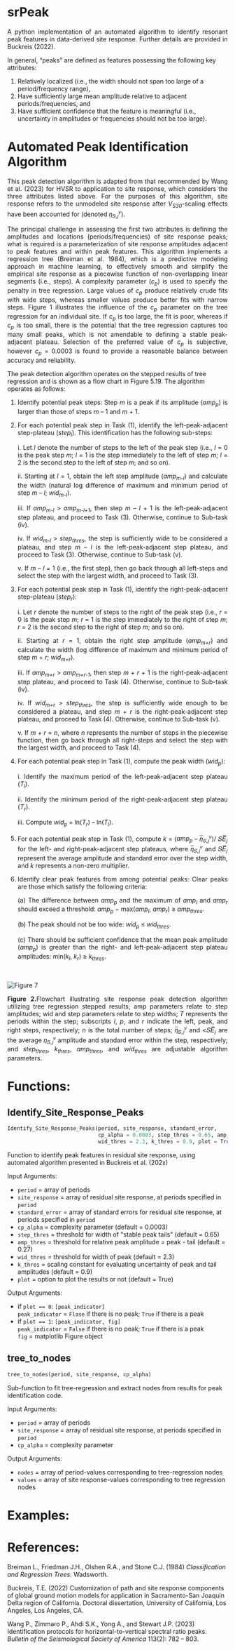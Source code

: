 # srPeak

<p align="justify">A python implementation of an automated algorithm to identify resonant peak features in data-derived site response. Further details are provided in Buckreis (2022).</p>

In general, “peaks” are defined as features possessing the following key attributes:
1. Relatively localized (i.e., the width should not span too large of a period/frequency range),
2. Have sufficiently large mean amplitude relative to adjacent periods/frequencies, and
3. Have sufficient confidence that the feature is meaningful (i.e., uncertainty in amplitudes or frequencies should not be too large).

# Automated Peak Identification Algorithm
   
<p align="justify">This peak detection algorithm is adapted from that recommended by Wang et al. (2023) for HVSR to application to site response, which considers the three attributes listed above. For the purposes of this algorithm, site response refers to the unmodeled site response after <i>V<sub>S30</sub></i>-scaling effects have been accounted for (denoted 𝜂<sub>𝑆,𝑗</sub><sup>𝑣</sup>).</p>

<p align="justify">The principal challenge in assessing the first two attributes is defining the amplitudes and locations (periods/frequencies) of site response peaks; what is required is a parameterization of site response amplitudes adjacent to peak features and within peak features. This algorithm implements a regression tree (Breiman et al. 1984), which is a predictive modeling approach in machine learning, to effectively smooth and simplify the empirical site response as a piecewise function of non-overlapping linear segments (i.e., steps). A complexity parameter (<i>c<sub>p</sub></i>) is used to specify the penalty in tree regression. Large values of <i>c<sub>p</sub></i> produce relatively crude fits with wide steps, whereas smaller values produce better fits with narrow steps. Figure 1 illustrates the influence of the <i>c<sub>p</sub></i> parameter on the tree regression for an individual site. If <i>c<sub>p</sub></i> is too large, the fit is poor, whereas if <i>c<sub>p</sub></i> is too small, there is the potential that the tree regression captures too many small peaks, which is not amendable to defining a stable peak-adjacent plateau. Selection of the preferred value of <i>c<sub>p</sub></i> is subjective, however <i>c<sub>p</sub></i> = 0.0003 is found to provide a reasonable balance between accuracy and reliability.</p>

The peak detection algorithm operates on the stepped results of tree regression and is shown as a flow chart in Figure 5.19. The algorithm operates as follows:
1. <p align="justify">Identify potential peak steps: Step <i>m</i> is a peak if its amplitude (<i>amp<sub>p</sub></i>) is larger than those of steps <i>m</i> – 1 and <i>m</i> + 1.</p>
2. <p align="justify">For each potential peak step in Task (1), identify the left-peak-adjacent step-plateau (<i>step<sub>l</sub></i>). This identification has the following sub-steps:</p>
   <p align="justify">i. Let <i>l</i> denote the number of steps to the left of the peak step (i.e., <i>l</i> = 0 is the peak step <i>m</i>; <i>l</i> = 1 is the step immediately to the left of step <i>m</i>; <i>l</i> = 2 is the second step to the left of step <i>m</i>; and so on).</p>
   <p align="justify">ii. Starting at <i>l</i> = 1, obtain the left step amplitude (<i>amp<sub>m-l</sub></i>) and calculate the width (natural log difference of maximum and minimum period of step <i>m</i> – <i>l</i>; <i>wid<sub>m-l</sub></i>).</p>
   <p align="justify">iii. If <i>amp<sub>m-l</sub></i> > <i>amp<sub>m-l+1</sub></i>, then step <i>m</i> – <i>l</i> + 1 is the left-peak-adjacent step plateau, and proceed to Task (3). Otherwise, continue to Sub-task (iv).</p>
   <p align="justify">iv. If <i>wid<sub>m-l</sub></i> > <i>step<sub>thres</sub></i>, the step is sufficiently wide to be considered a plateau, and step <i>m</i> – <i>l</i> is the left-peak-adjacent step plateau, and proceed to Task (3). Otherwise, continue to Sub-task (v).</p>
   <p align="justify">v. If <i>m</i> – <i>l</i> = 1 (i.e., the first step), then go back through all left-steps and select the step with the largest width, and proceed to Task (3).</p>
3. <p align="justify">For each potential peak step in Task (1), identify the right-peak-adjacent step-plateau (<i>step<sub>r</sub></i>):</p>
   <p align="justify">i. Let <i>r</i> denote the number of steps to the right of the peak step (i.e., <i>r</i> = 0 is the peak step <i>m</i>; <i>r</i> = 1 is the step immediately to the right of step <i>m</i>; <i>r</i> = 2 is the second step to the right of step <i>m</i>; and so on).</p>
   <p align="justify">ii. Starting at <i>r</i> = 1, obtain the right step amplitude (<i>amp<sub>m+r</sub></i>) and calculate the width (log difference of maximum and minimum period of step <i>m</i> + <i>r</i>; <i>wid<sub>m+r</sub></i>).</p>
   <p align="justify">iii. If <i>amp<sub>m+r</sub></i> > <i>amp<sub>m+r-1</sub></i>, then step <i>m</i> + <i>r</i> + 1 is the right-peak-adjacent step plateau, and proceed to Task (4). Otherwise, continue to Sub-task (iv).</p>
   <p align="justify">iv. If <i>wid<sub>m+r</sub></i> > <i>step<sub>thres</sub></i>, the step is sufficiently wide enough to be considered a plateau, and step <i>m</i> + <i>r</i> is the right-peak-adjacent step plateau, and proceed to Task (4). Otherwise, continue to Sub-task (v).</p>
   <p align="justify">v. If <i>m</i> + <i>r</i> = <i>n</i>, where <i>n</i> represents the number of steps in the piecewise function, then go back through all right-steps and select the step with the largest width, and proceed to Task (4).</p>
4. <p align="justify">For each potential peak step in Task (1), compute the peak width (<i>wid<sub>p</sub></i>):</p>
   <p align="justify">i. Identify the maximum period of the left-peak-adjacent step plateau (<i>T<sub>l</sub></i>).</p>
   <p align="justify">ii. Identify the minimum period of the right-peak-adjacent step plateau (<i>T<sub>r</sub></i>).</p>
   <p align="justify">iii. Compute <i>wid<sub>p</sub></i> = ln(<i>T<sub>r</sub></i>) – ln(<i>T<sub>l</sub></i>).</p>
5. <p align="justify">For each potential peak step in Task (1), compute <i>k</i> = (<i>amp<sub>p</sub></i> – 𝜂̅<sub>𝑆,𝑗</sub><sup>𝑣</sup>)/ 𝑆𝐸̅̅<sub>𝑗</sub> for the left- and right-peak-adjacent step plateaus, where 𝜂̅<sub>𝑆,𝑗</sub><sup>𝑣</sup> and 𝑆𝐸̅̅<sub>𝑗</sub> represent the average amplitude and standard error over the step width, and <i>k</i> represents a non-zero multiplier.</p>
6. <p align="justify">Identify clear peak features from among potential peaks: Clear peaks are those which satisfy the following criteria:</p>
   <p align="justify">(a) The difference between <i>amp<sub>p</sub></i> and the maximum of <i>amp<sub>l</sub></i> and <i>amp<sub>r</sub></i> should exceed a threshold: <i>amp<sub>p</sub></i> − max(<i>amp<sub>l</sub></i>, <i>amp<sub>r</sub></i>) ≥ <i>amp<sub>thres</sub></i>.</p>
   <p align="justify">(b) The peak should not be too wide: <i>wid<sub>p</sub></i> ≤ <i>wid<sub>thres</sub></i>.</p>
   <p align="justify">(c) There should be sufficient confidence that the mean peak amplitude (<i>amp<sub>p</sub></i>) is greater than the right- and left-peak-adjacent step plateau amplitudes: min(<i>k<sub>l</sub></i>, <i>k<sub>r</sub></i>) ≥ <i>k<sub>thres</sub></i>.</p>
<br>

![Figure 7](https://github.com/tristanbuckreis/srPeak/assets/71461454/d8dd17de-dc54-4032-b59c-143eb5eb2c66)
<p align="justify"><b>Figure 2.</b>Flowchart illustrating site response peak detection algorithm utilizing tree regression stepped results; amp parameters relate to step amplitudes; wid and step parameters relate to step widths; <i>T</i> represents the periods within the step; subscripts <i>l</i>, <i>p</i>, and <i>r</i> indicate the left, peak, and right steps, respectively; <i>n</i> is the total number of steps; 𝜂̅<sub>𝑆,𝑗</sub><sup>𝑣</sup> and <𝑆𝐸̅̅<sub>𝑗</sub> are the average 𝜂<sub>𝑆,𝑗</sub><sup>𝑣</sup> amplitude and standard error within the step, respectively; and <i>step<sub>thres</sub></i>, <i>k<sub>thres</sub></i>, <i>amp<sub>thres</sub></i>, and <i>wid<sub>thres</sub></i> are adjustable algorithm parameters.</p>

# Functions:

## Identify_Site_Response_Peaks
```python
Identify_Site_Response_Peaks(period, site_response, standard_error, 
                             cp_alpha = 0.0003, step_thres = 0.65, amp_thres = 0.27, 
                             wid_thres = 2.3, k_thres = 0.9, plot = True)
```

Function to identify peak features in residual site response, using automated algorithm presented in Buckreis et al. (202x)

Input Arguments:
  - ```period``` = array of periods
  - ```site_response``` = array of residual site response, at periods specified in ```period```
  - ```standard_error``` = array of standard errors for residual site response, at periods specified in ```period```
  - ```cp_alpha``` = complexity parameter (default = 0.0003)
  - ```step_thres``` = threshold for width of "stable peak tails" (default = 0.65)
  - ```amp_thres``` = threshold for relative peak amplitude = peak - tail (default = 0.27)
  - ```wid_thres``` = threshold for width of peak (default = 2.3)
  - ```k_thres``` = scaling constant for evaluating uncertainty of peak and tail amplitudes (default = 0.9)
  - ```plot``` = option to plot the results or not (default = True)
  
Output Arguments:
  - if ```plot == 0```: ```[peak_indicator]```<br>
      ```peak_indicator``` = ```Flase``` if there is no peak; ```True``` if there is a peak
  - if ```plot == 1```: ```[peak_indicator, fig]```<br>
      ```peak_indicator``` = ```False``` if there is no peak; ```True``` if there is a peak<br>
      ```fig``` = matplotlib Figure object


## tree_to_nodes
```python
tree_to_nodes(period, site_response, cp_alpha)
```

Sub-function to fit tree-regression and extract nodes from results for peak identification code.

Input Arguments:
  - ```period``` = array of periods
  - ```site_response``` = array of residual site response, at periods specified in ```period```
  - ```cp_alpha``` = complexity parameter
  
Output Arguments:
  - ```nodes``` = array of period-values corresponding to tree-regression nodes
  - ```values``` = array of site response-values corresponding to tree regression nodes


# Examples:

# References:

Breiman L., Friedman J.H., Olshen R.A., and Stone C.J. (1984) <i>Classification and Regression Trees</i>. Wadsworth.

Buckreis, T.E. (2022) Customization of path and site response components of global ground motion models for application in Sacramento-San Joaquin Delta region of California. Doctoral dissertation, University of California, Los Angeles, Los Angeles, CA.

Wang P., Zimmaro P., Ahdi S.K., Yong A., and Stewart J.P. (2023) Identification protocols for horizontal-to-vertical spectral ratio peaks. <i>Bulletin of the Seismological Society of America</i> 113(2): 782 – 803.
